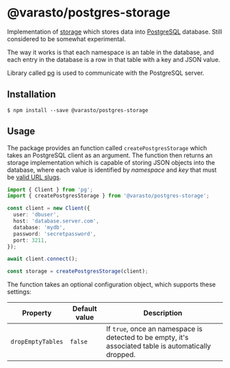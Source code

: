 # @varasto/postgres-storage

Implementation of [storage] which stores data into [PostgreSQL] database. Still
considered to be somewhat experimental.

The way it works is that each namespace is an table in the database, and each
entry in the database is a row in that table with a key and JSON value.

Library called [pg] is used to communicate with the PostgreSQL server.

[storage]: https://www.npmjs.com/package/@varasto/storage
[postgresql]: https://www.postgresql.org/
[pg]: https://www.npmjs.com/package/pg

## Installation

```shell
$ npm install --save @varasto/postgres-storage
```

## Usage

The package provides an function called `createPostgresStorage` which takes an
PostgreSQL client as an argument. The function then returns an storage
implementation which is capable of storing JSON objects into the database,
where each value is identified by _namespace_ and _key_ that must be [valid URL
slugs].

[valid url slugs]: https://ihateregex.io/expr/url-slug/

```TypeScript
import { Client } from 'pg';
import { createPostgresStorage } from '@varasto/postgres-storage';

const client = new Client({
  user: 'dbuser',
  host: 'database.server.com',
  database: 'mydb',
  password: 'secretpassword',
  port: 3211,
});

await client.connect();

const storage = createPostgresStorage(client);
```

The function takes an optional configuration object, which supports these
settings:

| Property          | Default value | Description                                                                                           |
| ----------------- | ------------- | ----------------------------------------------------------------------------------------------------- |
| `dropEmptyTables` | `false`       | If `true`, once an namespace is detected to be empty, it's associated table is automatically dropped. |
